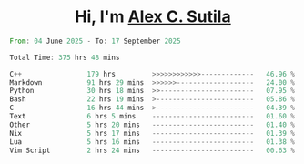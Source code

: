 <h1 align="center">Hi, I'm <a href="https://github.com/alexsutila" target="blank">Alex C. Sutila</a></h1>

<!--START_SECTION:waka-->

```rust
From: 04 June 2025 - To: 17 September 2025

Total Time: 375 hrs 48 mins

C++                179 hrs         >>>>>>>>>>>>-------------   46.96 %
Markdown           91 hrs 29 mins  >>>>>>-------------------   24.00 %
Python             30 hrs 18 mins  >>-----------------------   07.95 %
Bash               22 hrs 19 mins  >------------------------   05.86 %
C                  16 hrs 44 mins  >------------------------   04.39 %
Text               6 hrs 5 mins    -------------------------   01.60 %
Other              5 hrs 20 mins   -------------------------   01.40 %
Nix                5 hrs 17 mins   -------------------------   01.39 %
Lua                5 hrs 16 mins   -------------------------   01.38 %
Vim Script         2 hrs 24 mins   -------------------------   00.63 %
```

<!--END_SECTION:waka-->
